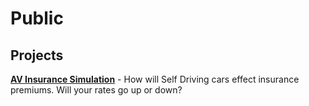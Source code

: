 # Public


## Projects

**[AV Insurance Simulation](/Simulations/AV_Insurance/AVInsurance.md)** - How will Self Driving cars effect insurance premiums. Will your rates go up or down?